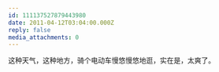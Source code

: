 ```yaml
---
id: 111137527879443980
date: 2011-04-12T03:04:00.000Z
reply: false
media_attachments: 0
---
```


这种天气，这种地方，骑个电动车慢悠慢悠地逛，实在是，太爽了。 ​​​​

